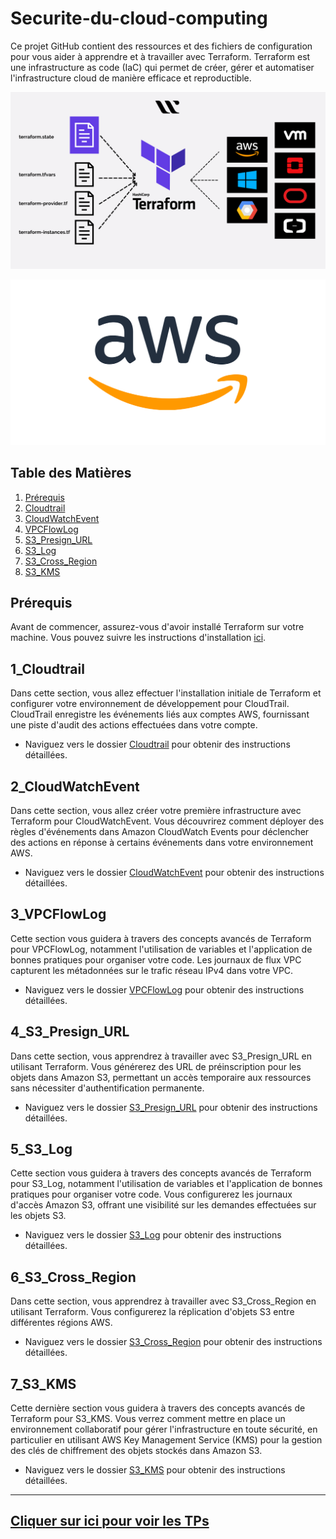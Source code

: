 # Securite-du-cloud-computing

Ce projet GitHub contient des ressources et des fichiers de configuration pour vous aider à apprendre et à travailler avec Terraform. Terraform est une infrastructure as code (IaC) qui permet de créer, gérer et automatiser l'infrastructure cloud de manière efficace et reproductible.

![Logo Terraform](terraform.png)

![Logo AWS](aws.png)

## Table des Matières

1. [Prérequis](#prérequis)
2. [Cloudtrail](#1_cloudtrail)
3. [CloudWatchEvent](#2_cloudwatchevent)
4. [VPCFlowLog](#vpcflowlog)
5. [S3_Presign_URL](#s3_presign_url)
6. [S3_Log](#s3_log)
7. [S3_Cross_Region](#s3_cross_region)
8. [S3_KMS](#s3_kms)

## Prérequis

Avant de commencer, assurez-vous d'avoir installé Terraform sur votre machine. Vous pouvez suivre les instructions d'installation [ici](https://learn.hashicorp.com/tutorials/terraform/install-cli).

## 1_Cloudtrail

Dans cette section, vous allez effectuer l'installation initiale de Terraform et configurer votre environnement de développement pour CloudTrail. CloudTrail enregistre les événements liés aux comptes AWS, fournissant une piste d'audit des actions effectuées dans votre compte.

- Naviguez vers le dossier [Cloudtrail](./1_Cloudtrail) pour obtenir des instructions détaillées.

## 2_CloudWatchEvent

Dans cette section, vous allez créer votre première infrastructure avec Terraform pour CloudWatchEvent. Vous découvrirez comment déployer des règles d'événements dans Amazon CloudWatch Events pour déclencher des actions en réponse à certains événements dans votre environnement AWS.

- Naviguez vers le dossier [CloudWatchEvent](./2_CloudWatchEvent) pour obtenir des instructions détaillées.

## 3_VPCFlowLog

Cette section vous guidera à travers des concepts avancés de Terraform pour VPCFlowLog, notamment l'utilisation de variables et l'application de bonnes pratiques pour organiser votre code. Les journaux de flux VPC capturent les métadonnées sur le trafic réseau IPv4 dans votre VPC.

- Naviguez vers le dossier [VPCFlowLog](./3_VPCFlowLog) pour obtenir des instructions détaillées.

## 4_S3_Presign_URL

Dans cette section, vous apprendrez à travailler avec S3_Presign_URL en utilisant Terraform. Vous générerez des URL de préinscription pour les objets dans Amazon S3, permettant un accès temporaire aux ressources sans nécessiter d'authentification permanente.

- Naviguez vers le dossier [S3_Presign_URL](./4_S3_Presign_URL) pour obtenir des instructions détaillées.

## 5_S3_Log

Cette section vous guidera à travers des concepts avancés de Terraform pour S3_Log, notamment l'utilisation de variables et l'application de bonnes pratiques pour organiser votre code. Vous configurerez les journaux d'accès Amazon S3, offrant une visibilité sur les demandes effectuées sur les objets S3.

- Naviguez vers le dossier [S3_Log](./5_S3_Log) pour obtenir des instructions détaillées.

## 6_S3_Cross_Region

Dans cette section, vous apprendrez à travailler avec S3_Cross_Region en utilisant Terraform. Vous configurerez la réplication d'objets S3 entre différentes régions AWS.

- Naviguez vers le dossier [S3_Cross_Region](./6_S3_Cross_Region) pour obtenir des instructions détaillées.

## 7_S3_KMS

Cette dernière section vous guidera à travers des concepts avancés de Terraform pour S3_KMS. Vous verrez comment mettre en place un environnement collaboratif pour gérer l'infrastructure en toute sécurité, en particulier en utilisant AWS Key Management Service (KMS) pour la gestion des clés de chiffrement des objets stockés dans Amazon S3.

- Naviguez vers le dossier [S3_KMS](./7_S3_KMS) pour obtenir des instructions détaillées.

---
## [Cliquer sur ici pour voir les TPs](https://github.com/Morzomb/Securite-du-cloud-computing/)
